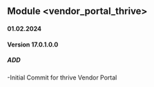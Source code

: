 ## Module <vendor_portal_thrive>

#### 01.02.2024
#### Version 17.0.1.0.0
##### ADD
-Initial Commit for thrive Vendor Portal
